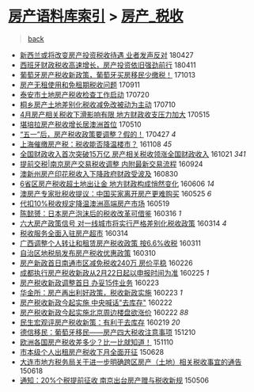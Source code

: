 [房产语料库索引](../../README.md)  > [房产_税收](房产_税收.md)
====
> [back](../README.md)

- [新西兰或将改变房产投资税收待遇 业者发声反对](http://jkwz.applinzi.com/ittc/7096673759216010247.html#%E6%96%B0%E8%A5%BF%E5%85%B0%E6%88%96%E5%B0%86%E6%94%B9%E5%8F%98%E6%88%BF%E4%BA%A7%E6%8A%95%E8%B5%84%E7%A8%8E%E6%94%B6%E5%BE%85%E9%81%87+%E4%B8%9A%E8%80%85%E5%8F%91%E5%A3%B0%E5%8F%8D%E5%AF%B9) 180427  
- [西班牙财政税收高速增长，房产投资依旧强劲前行](http://jkwz.applinzi.com/ittc/7090720500366181382.html#%E8%A5%BF%E7%8F%AD%E7%89%99%E8%B4%A2%E6%94%BF%E7%A8%8E%E6%94%B6%E9%AB%98%E9%80%9F%E5%A2%9E%E9%95%BF%EF%BC%8C%E6%88%BF%E4%BA%A7%E6%8A%95%E8%B5%84%E4%BE%9D%E6%97%A7%E5%BC%BA%E5%8A%B2%E5%89%8D%E8%A1%8C) 180411  
- [葡萄牙房产税收新政策，葡萄牙买房移民少缴税！](http://jkwz.applinzi.com/ittc/7023986988288574481.html#%E8%91%A1%E8%90%84%E7%89%99%E6%88%BF%E4%BA%A7%E7%A8%8E%E6%94%B6%E6%96%B0%E6%94%BF%E7%AD%96%EF%BC%8C%E8%91%A1%E8%90%84%E7%89%99%E4%B9%B0%E6%88%BF%E7%A7%BB%E6%B0%91%E5%B0%91%E7%BC%B4%E7%A8%8E%EF%BC%81) 171013  
- [房产无租使用和免租期税收问题](http://jkwz.applinzi.com/ittc/7011720429608371217.html#%E6%88%BF%E4%BA%A7%E6%97%A0%E7%A7%9F%E4%BD%BF%E7%94%A8%E5%92%8C%E5%85%8D%E7%A7%9F%E6%9C%9F%E7%A8%8E%E6%94%B6%E9%97%AE%E9%A2%98) 170911  
- [泰安市土地房产税收检查工作启动](http://jkwz.applinzi.com/ittc/6992436450732540945.html#%E6%B3%B0%E5%AE%89%E5%B8%82%E5%9C%9F%E5%9C%B0%E6%88%BF%E4%BA%A7%E7%A8%8E%E6%94%B6%E6%A3%80%E6%9F%A5%E5%B7%A5%E4%BD%9C%E5%90%AF%E5%8A%A8) 170720  
- [桐乡房产土地差别化税收减免改被动为主动](http://jkwz.applinzi.com/ittc/6988691149060310020.html#%E6%A1%90%E4%B9%A1%E6%88%BF%E4%BA%A7%E5%9C%9F%E5%9C%B0%E5%B7%AE%E5%88%AB%E5%8C%96%E7%A8%8E%E6%94%B6%E5%87%8F%E5%85%8D%E6%94%B9%E8%A2%AB%E5%8A%A8%E4%B8%BA%E4%B8%BB%E5%8A%A8) 170710  
- [4月房产相关税收下滑影响有限 地方财政收支压力加大](http://jkwz.applinzi.com/ittc/6967751235531703300.html#4%E6%9C%88%E6%88%BF%E4%BA%A7%E7%9B%B8%E5%85%B3%E7%A8%8E%E6%94%B6%E4%B8%8B%E6%BB%91%E5%BD%B1%E5%93%8D%E6%9C%89%E9%99%90+%E5%9C%B0%E6%96%B9%E8%B4%A2%E6%94%BF%E6%94%B6%E6%94%AF%E5%8E%8B%E5%8A%9B%E5%8A%A0%E5%A4%A7) 170515  
- [堪培拉房产税收增长居澳洲首位](http://jkwz.applinzi.com/ittc/6966037080235836421.html#%E5%A0%AA%E5%9F%B9%E6%8B%89%E6%88%BF%E4%BA%A7%E7%A8%8E%E6%94%B6%E5%A2%9E%E9%95%BF%E5%B1%85%E6%BE%B3%E6%B4%B2%E9%A6%96%E4%BD%8D) 170510  
- [“五一”后，房产税收政策要调整？假的！](http://jkwz.applinzi.com/ittc/6961350173673391109.html#%E2%80%9C%E4%BA%94%E4%B8%80%E2%80%9D%E5%90%8E%EF%BC%8C%E6%88%BF%E4%BA%A7%E7%A8%8E%E6%94%B6%E6%94%BF%E7%AD%96%E8%A6%81%E8%B0%83%E6%95%B4%EF%BC%9F%E5%81%87%E7%9A%84%EF%BC%81) 170427 *4* 
- [上海催缴房产税：税收能否降温楼市？](http://jkwz.applinzi.com/ittc/6898148207590114308.html#%E4%B8%8A%E6%B5%B7%E5%82%AC%E7%BC%B4%E6%88%BF%E4%BA%A7%E7%A8%8E%EF%BC%9A%E7%A8%8E%E6%94%B6%E8%83%BD%E5%90%A6%E9%99%8D%E6%B8%A9%E6%A5%BC%E5%B8%82%EF%BC%9F) 161108 *45* 
- [全国财政收入首次突破15万亿 房产相关税收领涨全国财政收入](http://jkwz.applinzi.com/ittc/6891453526881862660.html#%E5%85%A8%E5%9B%BD%E8%B4%A2%E6%94%BF%E6%94%B6%E5%85%A5%E9%A6%96%E6%AC%A1%E7%AA%81%E7%A0%B415%E4%B8%87%E4%BA%BF+%E6%88%BF%E4%BA%A7%E7%9B%B8%E5%85%B3%E7%A8%8E%E6%94%B6%E9%A2%86%E6%B6%A8%E5%85%A8%E5%9B%BD%E8%B4%A2%E6%94%BF%E6%94%B6%E5%85%A5) 161021 *341* 
- [提前交税|南京房产交易税收调整 内附最新交易流程](http://jkwz.applinzi.com/ittc/6881390068090012676.html#%E6%8F%90%E5%89%8D%E4%BA%A4%E7%A8%8E%7C%E5%8D%97%E4%BA%AC%E6%88%BF%E4%BA%A7%E4%BA%A4%E6%98%93%E7%A8%8E%E6%94%B6%E8%B0%83%E6%95%B4+%E5%86%85%E9%99%84%E6%9C%80%E6%96%B0%E4%BA%A4%E6%98%93%E6%B5%81%E7%A8%8B) 160924  
- [澳新州房产印花税收入下降政府财政受波及](http://jkwz.applinzi.com/ittc/6871944857484002308.html#%E6%BE%B3%E6%96%B0%E5%B7%9E%E6%88%BF%E4%BA%A7%E5%8D%B0%E8%8A%B1%E7%A8%8E%E6%94%B6%E5%85%A5%E4%B8%8B%E9%99%8D%E6%94%BF%E5%BA%9C%E8%B4%A2%E6%94%BF%E5%8F%97%E6%B3%A2%E5%8F%8A) 160830  
- [6省区房产税收超土地出让金 地方财政构成悄然变化](http://jkwz.applinzi.com/ittc/6840419781890802693.html#6%E7%9C%81%E5%8C%BA%E6%88%BF%E4%BA%A7%E7%A8%8E%E6%94%B6%E8%B6%85%E5%9C%9F%E5%9C%B0%E5%87%BA%E8%AE%A9%E9%87%91+%E5%9C%B0%E6%96%B9%E8%B4%A2%E6%94%BF%E6%9E%84%E6%88%90%E6%82%84%E7%84%B6%E5%8F%98%E5%8C%96) 160606 *14* 
- [澳房产专家批税收提议：中国买家离开房产更难购买](http://jkwz.applinzi.com/ittc/6836096784400909316.html#%E6%BE%B3%E6%88%BF%E4%BA%A7%E4%B8%93%E5%AE%B6%E6%89%B9%E7%A8%8E%E6%94%B6%E6%8F%90%E8%AE%AE%EF%BC%9A%E4%B8%AD%E5%9B%BD%E4%B9%B0%E5%AE%B6%E7%A6%BB%E5%BC%80%E6%88%BF%E4%BA%A7%E6%9B%B4%E9%9A%BE%E8%B4%AD%E4%B9%B0) 160525 *6* 
- [代扣10%税收规定降温澳洲高端房产市场](http://jkwz.applinzi.com/ittc/6833928916183811076.html#%E4%BB%A3%E6%89%A310%25%E7%A8%8E%E6%94%B6%E8%A7%84%E5%AE%9A%E9%99%8D%E6%B8%A9%E6%BE%B3%E6%B4%B2%E9%AB%98%E7%AB%AF%E6%88%BF%E4%BA%A7%E5%B8%82%E5%9C%BA) 160519  
- [陈懿赟：日本房产泡沫后的税收改革可借鉴](http://jkwz.applinzi.com/ittc/6810262990628586500.html#%E9%99%88%E6%87%BF%E8%B5%9F%EF%BC%9A%E6%97%A5%E6%9C%AC%E6%88%BF%E4%BA%A7%E6%B3%A1%E6%B2%AB%E5%90%8E%E7%9A%84%E7%A8%8E%E6%94%B6%E6%94%B9%E9%9D%A9%E5%8F%AF%E5%80%9F%E9%89%B4) 160316 *1* 
- [六大房产政策信号 对一线城市将实行严格差别化税收政策](http://jkwz.applinzi.com/ittc/6809453993558279173.html#%E5%85%AD%E5%A4%A7%E6%88%BF%E4%BA%A7%E6%94%BF%E7%AD%96%E4%BF%A1%E5%8F%B7+%E5%AF%B9%E4%B8%80%E7%BA%BF%E5%9F%8E%E5%B8%82%E5%B0%86%E5%AE%9E%E8%A1%8C%E4%B8%A5%E6%A0%BC%E5%B7%AE%E5%88%AB%E5%8C%96%E7%A8%8E%E6%94%B6%E6%94%BF%E7%AD%96) 160314 *4* 
- [税收服务全面入驻房产超市](http://jkwz.applinzi.com/ittc/6809326038777594884.html#%E7%A8%8E%E6%94%B6%E6%9C%8D%E5%8A%A1%E5%85%A8%E9%9D%A2%E5%85%A5%E9%A9%BB%E6%88%BF%E4%BA%A7%E8%B6%85%E5%B8%82) 160314  
- [广西调整个人转让和租赁房产税收政策 按6.6%收税](http://jkwz.applinzi.com/ittc/6808285006686323716.html#%E5%B9%BF%E8%A5%BF%E8%B0%83%E6%95%B4%E4%B8%AA%E4%BA%BA%E8%BD%AC%E8%AE%A9%E5%92%8C%E7%A7%9F%E8%B5%81%E6%88%BF%E4%BA%A7%E7%A8%8E%E6%94%B6%E6%94%BF%E7%AD%96+%E6%8C%896.6%25%E6%94%B6%E7%A8%8E) 160311  
- [自治区地税局发布房产税收优惠政策](http://jkwz.applinzi.com/ittc/6807873217884587012.html#%E8%87%AA%E6%B2%BB%E5%8C%BA%E5%9C%B0%E7%A8%8E%E5%B1%80%E5%8F%91%E5%B8%83%E6%88%BF%E4%BA%A7%E7%A8%8E%E6%94%B6%E4%BC%98%E6%83%A0%E6%94%BF%E7%AD%96) 160310  
- [房产新政首日南通市区减免税收240万 房价平稳](http://jkwz.applinzi.com/ittc/6803061892100654085.html#%E6%88%BF%E4%BA%A7%E6%96%B0%E6%94%BF%E9%A6%96%E6%97%A5%E5%8D%97%E9%80%9A%E5%B8%82%E5%8C%BA%E5%87%8F%E5%85%8D%E7%A8%8E%E6%94%B6240%E4%B8%87+%E6%88%BF%E4%BB%B7%E5%B9%B3%E7%A8%B3) 160226  
- [成都执行房产税收新政从2月22日起以申报时间为准](http://jkwz.applinzi.com/ittc/6802634799994897413.html#%E6%88%90%E9%83%BD%E6%89%A7%E8%A1%8C%E6%88%BF%E4%BA%A7%E7%A8%8E%E6%94%B6%E6%96%B0%E6%94%BF%E4%BB%8E2%E6%9C%8822%E6%97%A5%E8%B5%B7%E4%BB%A5%E7%94%B3%E6%8A%A5%E6%97%B6%E9%97%B4%E4%B8%BA%E5%87%86) 160225 *1* 
- [房产税收新政调整首日 办妥15件业务](http://jkwz.applinzi.com/ittc/6802044552961590276.html#%E6%88%BF%E4%BA%A7%E7%A8%8E%E6%94%B6%E6%96%B0%E6%94%BF%E8%B0%83%E6%95%B4%E9%A6%96%E6%97%A5+%E5%8A%9E%E5%A6%A515%E4%BB%B6%E4%B8%9A%E5%8A%A1) 160223  
- [华金所：房产再出利好政策，税收新政实施](http://jkwz.applinzi.com/ittc/6801950450920195076.html#%E5%8D%8E%E9%87%91%E6%89%80%EF%BC%9A%E6%88%BF%E4%BA%A7%E5%86%8D%E5%87%BA%E5%88%A9%E5%A5%BD%E6%94%BF%E7%AD%96%EF%BC%8C%E7%A8%8E%E6%94%B6%E6%96%B0%E6%94%BF%E5%AE%9E%E6%96%BD) 160223 *1* 
- [房产税收新政今起实施 中央喊话&quot;去库存&quot;](http://jkwz.applinzi.com/ittc/6801626788023239684.html#%E6%88%BF%E4%BA%A7%E7%A8%8E%E6%94%B6%E6%96%B0%E6%94%BF%E4%BB%8A%E8%B5%B7%E5%AE%9E%E6%96%BD+%E4%B8%AD%E5%A4%AE%E5%96%8A%E8%AF%9D%26quot%3B%E5%8E%BB%E5%BA%93%E5%AD%98%26quot%3B) 160222  
- [房产税收新政今起实施北京周边楼盘欲涨价](http://jkwz.applinzi.com/ittc/6801446013306930180.html#%E6%88%BF%E4%BA%A7%E7%A8%8E%E6%94%B6%E6%96%B0%E6%94%BF%E4%BB%8A%E8%B5%B7%E5%AE%9E%E6%96%BD%E5%8C%97%E4%BA%AC%E5%91%A8%E8%BE%B9%E6%A5%BC%E7%9B%98%E6%AC%B2%E6%B6%A8%E4%BB%B7) 160222 *88* 
- [民生宏观评房产税收新策：有利于去库存](http://jkwz.applinzi.com/ittc/6800568388703224837.html#%E6%B0%91%E7%94%9F%E5%AE%8F%E8%A7%82%E8%AF%84%E6%88%BF%E4%BA%A7%E7%A8%8E%E6%94%B6%E6%96%B0%E7%AD%96%EF%BC%9A%E6%9C%89%E5%88%A9%E4%BA%8E%E5%8E%BB%E5%BA%93%E5%AD%98) 160219 *20* 
- [德信移民：葡萄牙移民——房产四大税收注意事项](http://jkwz.applinzi.com/ittc/6774247732713882629.html#%E5%BE%B7%E4%BF%A1%E7%A7%BB%E6%B0%91%EF%BC%9A%E8%91%A1%E8%90%84%E7%89%99%E7%A7%BB%E6%B0%91%E2%80%94%E2%80%94%E6%88%BF%E4%BA%A7%E5%9B%9B%E5%A4%A7%E7%A8%8E%E6%94%B6%E6%B3%A8%E6%84%8F%E4%BA%8B%E9%A1%B9) 151210  
- [欧洲各国房产税收差多少？比一比就知道！](http://jkwz.applinzi.com/ittc/6763057564673901572.html#%E6%AC%A7%E6%B4%B2%E5%90%84%E5%9B%BD%E6%88%BF%E4%BA%A7%E7%A8%8E%E6%94%B6%E5%B7%AE%E5%A4%9A%E5%B0%91%EF%BC%9F%E6%AF%94%E4%B8%80%E6%AF%94%E5%B0%B1%E7%9F%A5%E9%81%93%EF%BC%81) 151110  
- [市本级个人出租房产税收下月全面开征](http://jkwz.applinzi.com/ittc/547650611427291128.html#%E5%B8%82%E6%9C%AC%E7%BA%A7%E4%B8%AA%E4%BA%BA%E5%87%BA%E7%A7%9F%E6%88%BF%E4%BA%A7%E7%A8%8E%E6%94%B6%E4%B8%8B%E6%9C%88%E5%85%A8%E9%9D%A2%E5%BC%80%E5%BE%81) 150628  
- [大连市地方税务局关于进一步明确跨区房产（土地）相关税收事宜的通告](http://jkwz.applinzi.com/ittc/547650611417502042.html#%E5%A4%A7%E8%BF%9E%E5%B8%82%E5%9C%B0%E6%96%B9%E7%A8%8E%E5%8A%A1%E5%B1%80%E5%85%B3%E4%BA%8E%E8%BF%9B%E4%B8%80%E6%AD%A5%E6%98%8E%E7%A1%AE%E8%B7%A8%E5%8C%BA%E6%88%BF%E4%BA%A7%EF%BC%88%E5%9C%9F%E5%9C%B0%EF%BC%89%E7%9B%B8%E5%85%B3%E7%A8%8E%E6%94%B6%E4%BA%8B%E5%AE%9C%E7%9A%84%E9%80%9A%E5%91%8A) 150618  
- [通知：20%个税提前征收 南京出台房产赠与税收新规](http://jkwz.applinzi.com/ittc/547650611408884775.html#%E9%80%9A%E7%9F%A5%EF%BC%9A20%25%E4%B8%AA%E7%A8%8E%E6%8F%90%E5%89%8D%E5%BE%81%E6%94%B6+%E5%8D%97%E4%BA%AC%E5%87%BA%E5%8F%B0%E6%88%BF%E4%BA%A7%E8%B5%A0%E4%B8%8E%E7%A8%8E%E6%94%B6%E6%96%B0%E8%A7%84) 150506  
